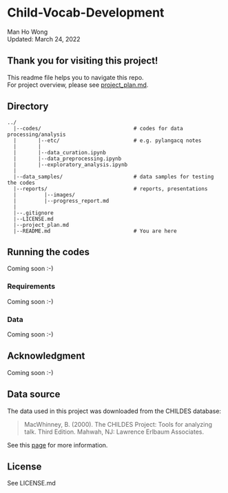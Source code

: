 # Child-Vocab-Development

Man Ho Wong  
Updated: March 24, 2022

## Thank you for visiting this project!

This readme file helps you to navigate this repo.  
For project overview, please see [project_plan.md](https://github.com/Data-Science-for-Linguists-2022/Child-Vocab-Development/blob/main/project_plan.md).

## Directory

```
../
  |--codes/                              # codes for data processing/analysis
  |       |--etc/                        # e.g. pylangacq notes
  |       |
  |       |--data_curation.ipynb
  |       |--data_preprocessing.ipynb
  |       |--exploratory_analysis.ipynb
  |          
  |--data_samples/                       # data samples for testing the codes
  |--reports/                            # reports, presentations
  |         |--images/
  |         |--progress_report.md
  |
  |--.gitignore
  |--LICENSE.md
  |--project_plan.md
  |--README.md                           # You are here
```

## Running the codes
Coming soon :-)

### Requirements
Coming soon :-)

### Data
Coming soon :-)

## Acknowledgment
Coming soon :-)

## Data source
The data used in this project was downloaded from the CHILDES database:  
> MacWhinney, B. (2000). The CHILDES Project: Tools for analyzing talk. Third Edition. Mahwah, NJ: Lawrence Erlbaum Associates.

See this [page](https://talkbank.org/share/citation.html) for more information.

## License
See LICENSE.md